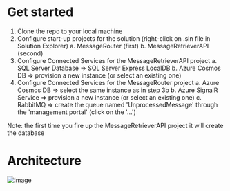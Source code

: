 # Get started

1. Clone the repo to your local machine
2. Configure start-up projects for the solution (right-click on .sln file in Solution Explorer)
		a. MessageRouter (first)
		b. MessageRetrieverAPI (second)
3. Configure Connected Services for the MessageRetrieverAPI project
    a. SQL Server Database => SQL Server Express LocalDB
    b. Azure Cosmos DB => provision a new instance (or select an existing one)
4. Configure Connected Services for the MessageRouter project
    a. Azure Cosmos DB => select the same instance as in step 3b
    b. Azure SignalR Service => provision a new instance (or select an existing one)
    c. RabbitMQ => create the queue named 'UnprocessedMessage' through the 'management portal' (click on the '...')
    
Note: the first time you fire up the MessageRetrieverAPI project it will create the database 

# Architecture

![image](https://user-images.githubusercontent.com/8742622/163857699-92be1e10-5a6b-467b-9341-5d83bff4a54b.png)


